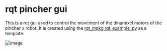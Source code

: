 # rqt pincher gui 

This is a rqt gui used to control the movement of the dinamixel motors of the pincher x robot. It is created using the [rqt_mpkg rqt_example_py](https://github.com/lucasw/rqt_mypkg/tree/master) as a template.

![image](https://github.com/Robotica-UNAL-G3-A/rqt_pincher_gui/assets/25491198/cefaaf77-3fcd-48d3-a5d2-a25db58e5497)


